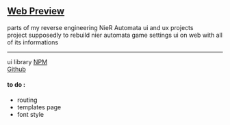 ## [Web Preview](https://yorha-archive.netlify.app/)
parts of my reverse engineering NieR Automata ui and ux projects
</br>
project supposedly to rebuild nier automata game settings ui on web with all of its informations

---

ui library
[NPM](https://www.npmjs.com/package/@kaineee/nier-automata-ui-library)
</br>
[Github](https://github.com/Kndgy/NieR-Automata-Design-System)

#### to do : 
- routing
- templates page
- font style
